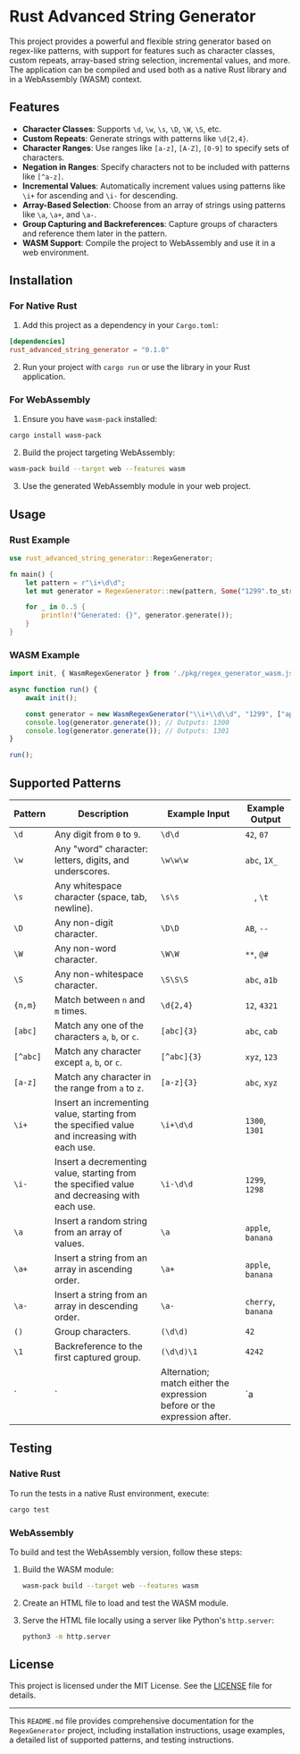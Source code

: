 # Rust Advanced String Generator

This project provides a powerful and flexible string generator based on regex-like patterns, with support for features such as character classes, custom repeats, array-based string selection, incremental values, and more. The application can be compiled and used both as a native Rust library and in a WebAssembly (WASM) context.

## Features

- **Character Classes**: Supports `\d`, `\w`, `\s`, `\D`, `\W`, `\S`, etc.
- **Custom Repeats**: Generate strings with patterns like `\d{2,4}`.
- **Character Ranges**: Use ranges like `[a-z]`, `[A-Z]`, `[0-9]` to specify sets of characters.
- **Negation in Ranges**: Specify characters not to be included with patterns like `[^a-z]`.
- **Incremental Values**: Automatically increment values using patterns like `\i+` for ascending and `\i-` for descending.
- **Array-Based Selection**: Choose from an array of strings using patterns like `\a`, `\a+`, and `\a-`.
- **Group Capturing and Backreferences**: Capture groups of characters and reference them later in the pattern.
- **WASM Support**: Compile the project to WebAssembly and use it in a web environment.

## Installation

### For Native Rust

1. Add this project as a dependency in your `Cargo.toml`:

```toml
[dependencies]
rust_advanced_string_generator = "0.1.0"
```

2. Run your project with `cargo run` or use the library in your Rust application.

### For WebAssembly

1. Ensure you have `wasm-pack` installed:

```sh
cargo install wasm-pack
```

2. Build the project targeting WebAssembly:

```sh
wasm-pack build --target web --features wasm
```

3. Use the generated WebAssembly module in your web project.

## Usage

### Rust Example

```rust
use rust_advanced_string_generator::RegexGenerator;

fn main() {
    let pattern = r"\i+\d\d";
    let mut generator = RegexGenerator::new(pattern, Some("1299".to_string()), None);

    for _ in 0..5 {
        println!("Generated: {}", generator.generate());
    }
}
```

### WASM Example

```javascript
import init, { WasmRegexGenerator } from './pkg/regex_generator_wasm.js';

async function run() {
    await init();

    const generator = new WasmRegexGenerator("\\i+\\d\\d", "1299", ["apple", "banana", "cherry"]);
    console.log(generator.generate()); // Outputs: 1300
    console.log(generator.generate()); // Outputs: 1301
}

run();
```

## Supported Patterns

| Pattern  | Description                                                                                   | Example Input     | Example Output         |
|----------|-----------------------------------------------------------------------------------------------|-------------------|------------------------|
| `\d`     | Any digit from `0` to `9`.                                                                     | `\d\d`            | `42`, `07`             |
| `\w`     | Any "word" character: letters, digits, and underscores.                                       | `\w\w\w`          | `abc`, `1X_`           |
| `\s`     | Any whitespace character (space, tab, newline).                                                | `\s\s`            | `  `, `\t `            |
| `\D`     | Any non-digit character.                                                                       | `\D\D`            | `AB`, `--`             |
| `\W`     | Any non-word character.                                                                        | `\W\W`            | `**`, `@#`             |
| `\S`     | Any non-whitespace character.                                                                  | `\S\S\S`          | `abc`, `a1b`           |
| `{n,m}`  | Match between `n` and `m` times.                                                               | `\d{2,4}`         | `12`, `4321`           |
| `[abc]`  | Match any one of the characters `a`, `b`, or `c`.                                              | `[abc]{3}`        | `abc`, `cab`           |
| `[^abc]` | Match any character except `a`, `b`, or `c`.                                                   | `[^abc]{3}`       | `xyz`, `123`           |
| `[a-z]`  | Match any character in the range from `a` to `z`.                                              | `[a-z]{3}`        | `abc`, `xyz`           |
| `\i+`    | Insert an incrementing value, starting from the specified value and increasing with each use.  | `\i+\d\d`         | `1300`, `1301`         |
| `\i-`    | Insert a decrementing value, starting from the specified value and decreasing with each use.   | `\i-\d\d`         | `1299`, `1298`         |
| `\a`     | Insert a random string from an array of values.                                                | `\a`              | `apple`, `banana`      |
| `\a+`    | Insert a string from an array in ascending order.                                              | `\a+`             | `apple`, `banana`      |
| `\a-`    | Insert a string from an array in descending order.                                             | `\a-`             | `cherry`, `banana`     |
| `()`     | Group characters.                                                                              | `(\d\d)`          | `42`                   |
| `\1`     | Backreference to the first captured group.                                                     | `(\d\d)\1`        | `4242`                 |
| `|`      | Alternation; match either the expression before or the expression after.                       | `a|b`             | `a`, `b`               |

## Testing

### Native Rust

To run the tests in a native Rust environment, execute:

```sh
cargo test
```

### WebAssembly

To build and test the WebAssembly version, follow these steps:

1. Build the WASM module:

   ```sh
   wasm-pack build --target web --features wasm
   ```

2. Create an HTML file to load and test the WASM module.

3. Serve the HTML file locally using a server like Python's `http.server`:

   ```sh
   python3 -m http.server
   ```

## License

This project is licensed under the MIT License. See the [LICENSE](LICENSE) file for details.

---

This `README.md` file provides comprehensive documentation for the `RegexGenerator` project, including installation instructions, usage examples, a detailed list of supported patterns, and testing instructions.